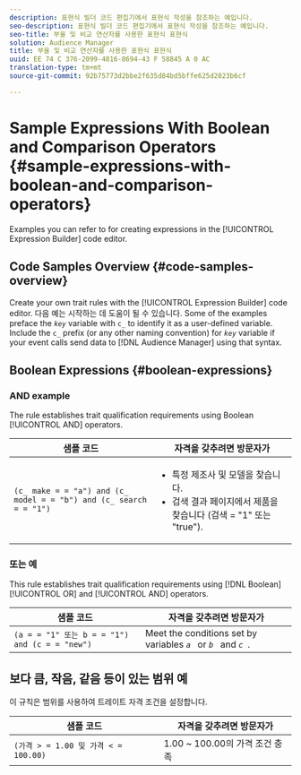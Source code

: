 ```yaml
---
description: 표현식 빌더 코드 편집기에서 표현식 작성을 참조하는 예입니다.
seo-description: 표현식 빌더 코드 편집기에서 표현식 작성을 참조하는 예입니다.
seo-title: 부울 및 비교 연산자를 사용한 표현식 표현식
solution: Audience Manager
title: 부울 및 비교 연산자를 사용한 표현식 표현식
uuid: EE 74 C 376-2099-4816-8694-43 F 58845 A 0 AC
translation-type: tm+mt
source-git-commit: 92b75773d2bbe2f635d84bd5bffe625d2023b6cf

---
```



# Sample Expressions With Boolean and Comparison Operators {#sample-expressions-with-boolean-and-comparison-operators}

Examples you can refer to for creating expressions in the [!UICONTROL Expression Builder] code editor.

## Code Samples Overview {#code-samples-overview}

<!-- r_tb_expression_samples.xml -->

Create your own trait rules with the [!UICONTROL Expression Builder] code editor. 다음 예는 시작하는 데 도움이 될 수 있습니다. Some of the examples preface the *`key`* variable with `c_` to identify it as a user-defined variable. Include the `c_` prefix (or any other naming convention) for *`key`* variable if your event calls send data to [!DNL Audience Manager] using that syntax.

## Boolean Expressions {#boolean-expressions}

### AND example

The rule establishes trait qualification requirements using Boolean [!UICONTROL AND] operators.

<table id="table_7C5E23EC9E0F43B182EA9771D7BB6E87"> 
 <thead> 
  <tr> 
   <th colname="col1" class="entry"> 샘플 코드 </th> 
   <th colname="col2" class="entry"> 자격을 갖추려면 방문자가 </th> 
  </tr> 
 </thead>
 <tbody> 
  <tr> 
   <td colname="col1"><code>(c_ make = = "a") and (c_ model = = "b") and (c_ search = = "1")</code> </td> 
   <td colname="col2"> 
    <ul id="ul_F1BB5084FB794BE7A3569F9C106FC481"> 
     <li id="li_56E8C3BACF1C4B33A46CF92C51FF2286">특정 제조사 및 모델을 찾습니다. </li> 
     <li id="li_DD55F053BFCF4B0888B6994013000DB2">검색 결과 페이지에서 제품을 찾습니다 (검색 = "1" 또는 "true"). </li> 
    </ul> </td> 
  </tr> 
 </tbody> 
</table>

### 또는 예

This rule establishes trait qualification requirements using [!DNL Boolean] [!UICONTROL OR] and [!UICONTROL AND] operators.

<table id="table_6E8BA5EE1D7F4DCC9A92074D0C2C050E"> 
 <thead> 
  <tr> 
   <th colname="col1" class="entry"> 샘플 코드 </th> 
   <th colname="col2" class="entry"> 자격을 갖추려면 방문자가 </th> 
  </tr> 
 </thead>
 <tbody> 
  <tr> 
   <td colname="col1"><code>(a = = "1" 또는 b = = "1") and (c = = "new")</code> </td> 
   <td colname="col2"> Meet the conditions set by variables <code><i>a </i></code> or <code><i>b </i></code> and <code><i>c </i></code>. </td> 
  </tr> 
 </tbody> 
</table>

## 보다 큼, 작음, 같음 등이 있는 범위 예

이 규칙은 범위를 사용하여 트레이트 자격 조건을 설정합니다.

<table id="table_988DE28E35D94348ADD334FB4C9F68D3"> 
 <thead> 
  <tr> 
   <th colname="col1" class="entry"> 샘플 코드 </th> 
   <th colname="col2" class="entry"> 자격을 갖추려면 방문자가 </th> 
  </tr> 
 </thead>
 <tbody> 
  <tr> 
   <td colname="col1"><code>(가격 &gt; = 1.00 및 가격 &lt; = 100.00)</code> </td> 
   <td colname="col2"> 1.00 ~ 100.00의 가격 조건 충족 </td> 
  </tr> 
 </tbody> 
</table>